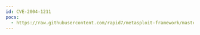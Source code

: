 ```yaml
---
id: CVE-2004-1211
pocs:
  - https://raw.githubusercontent.com/rapid7/metasploit-framework/master/modules/exploits/windows/imap/mercury_rename.rb
---
```

